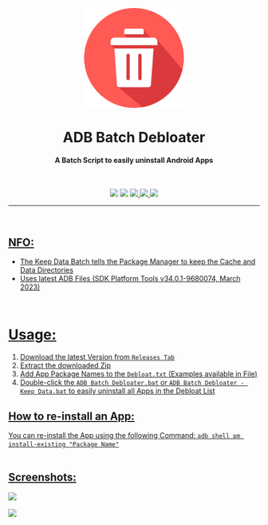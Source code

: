 <p align="center"><img src="https://github.com/K3V1991/ADB-Batch-Debloater/blob/main/Uninstall.png" width="200"></a>
<h1 align="center"><b>ADB Batch Debloater</b></h1>
<h4 align="center">A Batch Script to easily uninstall Android Apps</h4>
<br />

<p align="center">
<img src="https://img.shields.io/github/v/release/K3V1991/ADB-Batch-Debloater?color=blueviolet&style=for-the-badge">
<img src="https://img.shields.io/github/downloads/K3V1991/ADB-Batch-Debloater/total?color=sucess&style=for-the-badge">
<a href="https://ko-fi.com/k3v1991" alt="Ko-fi"><img src="https://img.shields.io/badge/Ko--fi-F16061?style=for-the-badge&logo=ko-fi&logoColor=white">
<a href="https://www.paypal.com/cgi-bin/webscr?cmd=_s-xclick&hosted_button_id=HW8B98TVDLKWA" alt="PayPal"><img src="https://img.shields.io/badge/PayPal-00457C?style=for-the-badge&logo=paypal&logoColor=white">
<a href="https://github.com/K3V1991/Donate-Crypto/blob/main/README.md" alt="Crypto"><img src="https://img.shields.io/badge/Bitcoin-000?style=for-the-badge&logo=bitcoin&logoColor=white">
</p>
<hr />
<br />

## NFO:
* The Keep Data Batch tells the Package Manager to keep the Cache and Data Directories
* Uses latest ADB Files (SDK Platform Tools v34.0.1-9680074, March 2023)
<br />

# Usage:
1. Download the latest Version from ```Releases Tab```
2. Extract the downloaded Zip
3. Add App Package Names to the ```Debloat.txt``` (Examples available in File)
4. Double-click the ```ADB Batch Debloater.bat``` or ```ADB Batch Debloater - Keep Data.bat``` to easily uninstall all Apps in the Debloat List

## How to re-install an App:
You can re-install the App using the following Command:
```adb shell pm install-existing "Package Name"```
<br />
<br />

## Screenshots:
<img src="https://github.com/K3V1991/ADB-Batch-Debloater/blob/main/Screenshot-1.png"></a>
<br />

<img src="https://github.com/K3V1991/ADB-Batch-Debloater/blob/main/Screenshot-2.png"></a>
